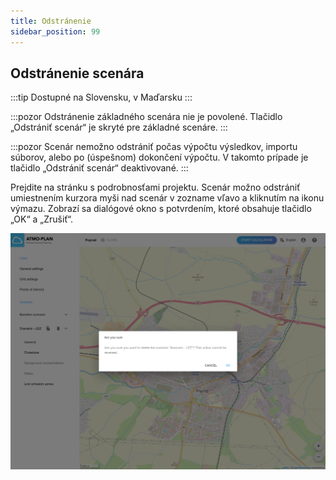 ```yaml
---
title: Odstránenie
sidebar_position: 99
---
```


## Odstránenie scenára

:::tip Dostupné na Slovensku, v Maďarsku
:::

:::pozor
Odstránenie základného scenára nie je povolené. Tlačidlo „Odstrániť scenár“ je skryté pre základné scenáre.
:::

:::pozor
Scenár nemožno odstrániť počas výpočtu výsledkov, importu súborov, alebo po (úspešnom) dokončení výpočtu. V takomto prípade je tlačidlo „Odstrániť scenár“ deaktivované.
:::

Prejdite na stránku s podrobnosťami projektu. Scenár možno odstrániť umiestnením kurzora myši nad scenár v zozname vľavo a kliknutím na ikonu výmazu. Zobrazí sa dialógové okno s potvrdením, ktoré obsahuje tlačidlo „OK“ a „Zrušiť“.

![Delete scenario: confirmation dialog](./images/scenario_delete.png)
